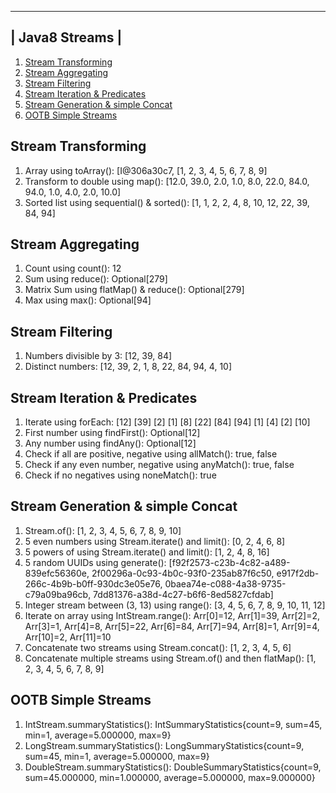  --------------- 
| Java8 Streams |
 --------------- 
1. [Stream Transforming](Exercise1StreamTransforming.java)
2. [Stream Aggregating](Exercise2StreamAggregating.java)
3. [Stream Filtering](Exercise3StreamFiltering.java)
4. [Stream Iteration & Predicates](Exercise4StreamIterationAndPredicates.java)
5. [Stream Generation & simple Concat](Exercise5StreamGenerationAndConcat.java)
6. [OOTB Simple Streams](Exercise6OOTBStreams.java)

Stream Transforming
-------------------
1. Array using toArray(): [I@306a30c7, [1, 2, 3, 4, 5, 6, 7, 8, 9]
2. Transform to double using map(): [12.0, 39.0, 2.0, 1.0, 8.0, 22.0, 84.0, 94.0, 1.0, 4.0, 2.0, 10.0]
3. Sorted list using sequential() & sorted(): [1, 1, 2, 2, 4, 8, 10, 12, 22, 39, 84, 94]

Stream Aggregating
------------------
1. Count using count(): 12
2. Sum using reduce(): Optional[279]
3. Matrix Sum using flatMap() & reduce(): Optional[279]
4. Max using max(): Optional[94]

Stream Filtering
----------------
1. Numbers divisible by 3: [12, 39, 84]
2. Distinct numbers: [12, 39, 2, 1, 8, 22, 84, 94, 4, 10]

Stream Iteration & Predicates
-----------------------------
1. Iterate using forEach: [12] [39] [2] [1] [8] [22] [84] [94] [1] [4] [2] [10] 
2. First number using findFirst(): Optional[12]
3. Any number using findAny(): Optional[12]
4. Check if all are positive, negative using allMatch(): true, false
5. Check if any even number, negative using anyMatch(): true, false
6. Check if no negatives using noneMatch(): true

Stream Generation & simple Concat
---------------------------------
1. Stream.of(): [1, 2, 3, 4, 5, 6, 7, 8, 9, 10]
2. 5 even numbers using Stream.iterate() and limit(): [0, 2, 4, 6, 8]
3. 5 powers of using Stream.iterate() and limit(): [1, 2, 4, 8, 16]
4. 5 random UUIDs using generate(): [f92f2573-c23b-4c82-a489-839efc56360e, 2f00296a-0c93-4b0c-93f0-235ab87f6c50, e917f2db-266c-4b9b-b0ff-930dc3e05e76, 0baea74e-c088-4a38-9735-c79a09ba96cb, 7dd81376-a38d-4c27-b6f6-8ed5827cfdab]
5. Integer stream between (3, 13) using range(): [3, 4, 5, 6, 7, 8, 9, 10, 11, 12]
6. Iterate on array using IntStream.range(): Arr[0]=12, Arr[1]=39, Arr[2]=2, Arr[3]=1, Arr[4]=8, Arr[5]=22, Arr[6]=84, Arr[7]=94, Arr[8]=1, Arr[9]=4, Arr[10]=2, Arr[11]=10
7. Concatenate two streams using Stream.concat(): [1, 2, 3, 4, 5, 6]
8. Concatenate multiple streams using Stream.of() and then flatMap(): [1, 2, 3, 4, 5, 6, 7, 8, 9]

OOTB Simple Streams
-------------------
1. IntStream.summaryStatistics(): IntSummaryStatistics{count=9, sum=45, min=1, average=5.000000, max=9}
2. LongStream.summaryStatistics(): LongSummaryStatistics{count=9, sum=45, min=1, average=5.000000, max=9}
3. DoubleStream.summaryStatistics(): DoubleSummaryStatistics{count=9, sum=45.000000, min=1.000000, average=5.000000, max=9.000000}

